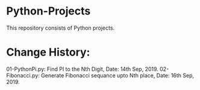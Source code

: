 # Python-Projects
This repository consists of Python projects.

# Change History:

01-PythonPi.py: Find PI to the Nth Digit, Date: 14th Sep, 2019.
02-Fibonacci.py: Generate Fibonacci sequance upto Nth place, Date: 16th Sep, 2019.
